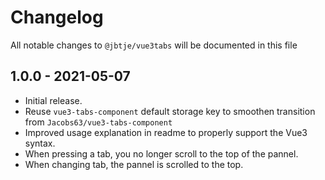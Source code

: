 # Changelog

All notable changes to `@jbtje/vue3tabs` will be documented in this file

## 1.0.0 - 2021-05-07
- Initial release.
- Reuse `vue3-tabs-component` default storage key to smoothen transition from `Jacobs63/vue3-tabs-component`
- Improved usage explanation in readme to properly support the Vue3 syntax.
- When pressing a tab, you no longer scroll to the top of the pannel.
- When changing tab, the pannel is scrolled to the top.